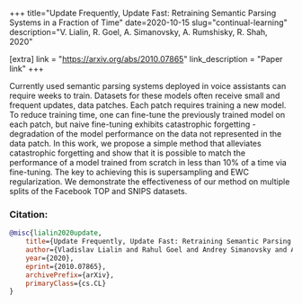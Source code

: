 +++
title="Update Frequently, Update Fast: Retraining Semantic Parsing Systems in a Fraction of Time"
date=2020-10-15
slug="continual-learning"
description="V. Lialin, R. Goel, A. Simanovsky, A. Rumshisky, R. Shah, 2020"

[extra]
link = "https://arxiv.org/abs/2010.07865"
link_description = "Paper link"
+++

Currently used semantic parsing systems deployed in voice assistants can require weeks to train. Datasets for these models often receive small and frequent updates, data patches. Each patch requires training a new model. To reduce training time, one can fine-tune the previously trained model on each patch, but naive fine-tuning exhibits catastrophic forgetting - degradation of the model performance on the data not represented in the data patch. In this work, we propose a simple method that alleviates catastrophic forgetting and show that it is possible to match the performance of a model trained from scratch in less than 10% of a time via fine-tuning. The key to achieving this is supersampling and EWC regularization. We demonstrate the effectiveness of our method on multiple splits of the Facebook TOP and SNIPS datasets.

<!-- more -->

### Citation:
```bibtex
@misc{lialin2020update,
    title={Update Frequently, Update Fast: Retraining Semantic Parsing Systems in a Fraction of Time},
    author={Vladislav Lialin and Rahul Goel and Andrey Simanovsky and Anna Rumshisky and Rushin Shah},
    year={2020},
    eprint={2010.07865},
    archivePrefix={arXiv},
    primaryClass={cs.CL}
}
```
